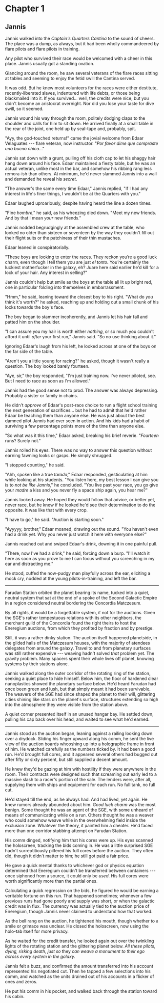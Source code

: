 # Chapter 1
## Jannis 

Jannis walked into the *Captain's Quarters Cantina* to the sound of cheers. The place was a dump, as always, but it had been wholly commandeered by flare pilots and flare pilots in training. 

Any pilot who survived their race would be welcomed with a cheer in this place. Jannis usually got a standing ovation. 

Glancing around the room, he saw several veterans of the flare races sitting at tables and seeming to enjoy the fetid swill the Cantina served. 

It was odd. But he knew most volunteers for the races were either destitute, recently-liberated slaves, indentured with life debts, or those being blackmailed into it. If you survived... well, the credits were nice, but you didn't become an aristocrat overnight. Nor did you lose your taste for dive swill, so it seemed. 

Jannis wound his way through the room, politely dodging claps to the shoulder and calls for him to sit down. He arrived finally at a small table in the rear of the joint, one held up by seal-tape and, probably, spit. 

"Ayy, the god-touched returns!" came the jovial welcome from Edaar Velaguates --- flare veteran, now instructor. "*Por favor dime que compraste una buena chica*..." 

Jannis sat down with a grunt, pulling off his cloth cap to let his shaggy hair hang down around his face. Edaar maintained a fiesty table, but he was an actual veteran, unlike most in the bar, and somehow his ribbing rang less remora-ish than others. At minimum, he'd never slammed Jannis into a wall and demanded he reveal his *secret*.

"The answer's the same every time Edaar," Jannis replied, "If I had any interest in life's finer things, I wouldn't be at the Quarters with you." 

Edaar laughed uproariously, despite having heard the line a dozen times. 

"Fine *hombre*," he said, as his wheezing died down. "Meet my new friends. And by that I mean *your* new friends." 

Jannis nodded begrudgingly at the assembled crew at the table, who looked no older than sixteen or seventeen by the way they couldn't fill out their flight suits or the patchiness of their thin mustaches. 

Edaar leaned in conspiratorially. 

"These boys are looking to enter the races. They reckon you’re a good luck charm, even though I tell them you are just *el tonto*. You’re certainly the luckiest motherfucker in the galaxy, eh? Juare here said earlier he'd kill for a lock of your hair. Any interest in selling?"

Jannis couldn't help but smile as the boys at the table all lit up bright red, one in particular folding into themselves in embarrassment.

"Hmm," he said, leaning toward the closest boy to his right. "What do *you* think it's worth?" he asked, reaching up and holding out a small chunk of his locks towards the boy's face. 

The boy began to stammer incoherently, and Jannis let his hair fall and patted him on the shoulder. 

"I can assure you my hair is worth either *nothing*, or so much you couldn't afford it until *after* your first run," Jannis said. "So no use thinking about it." 

Ignoring Edaar's laugh from his left, he looked across at one of the boys on the far side of the table. 

"Aren't you a little young for racing?" he asked, though it wasn't really a question. The boy looked barely fourteen. 

"Aye, sir," the boy responded, "I'm just training now. I've never piloted, see. But I need to race as soon as I'm allowed." 

Jannis had the good sense not to prod. The answer was always depressing. Probably a sister or family in chains. 

He didn't *approve* of Edaar's post-race choice to run a flight school training the next generation of sacrifices... but he had to admit that he'd rather Edaar be teaching them than anyone else. He was just about the best damned pilot Jannis had ever seen in action. And his kids had a habit of surviving a few percentage points more of the time than anyone else.

"So what was it this time," Edaar asked, breaking his brief reverie. "*Fourteen* runs? Surely not." 

Jannis rolled his eyes. There was no way to answer this question without earning fawning looks or gasps. He simply shrugged. 

"I stopped counting," he said. 

"Ahh, spoken like a true *tarado*," Edaar responded, gesticulating at him while looking at his students. "You listen here, my best lesson I can give you is to *not be like Jannis*," he concluded. "You live past your race, you go give your *madre* a kiss and you never fly a space ship again, you hear me?" 

Jannis looked away. He hoped they would follow that advice, or better yet, never race, but he knew if he looked he'd see their determination to do the opposite. It was like that with every crop.

"I have to go," he said. "Auction is starting soon." 

"Ayyyyy, brother," Edaar moaned, drawing out the sound. "You haven't even had a drink yet. Why you never just watch it here with everyone else?"

Jannis reached out and swiped Edaar's drink, downing it in one painful pull. 

"There, now I've had a drink," he said, forcing down a burp. "I'll watch it here as soon as you prove to me I can focus without you screeching in my ear and distracting me." 

He stood, cuffed the now-pudgy man playfully across the ear, eliciting a mock cry, nodded at the young pilots-in-training, and left the bar.

-----

Farudan Station orbited the planet bearing its name, tucked into a quiet, neutral system that sat at the end of a spoke of the Second Galactic Empire in a region considered neutral bordering the Concordia Matczesum.

By all rights, it would be a forgettable system, if not for the auctions. Given the SGE's rather tempestuous relations with its other neighbors, the merchant guild of the Concordia found the right theirs to host the Eneregium auctions, from which they profited by fraction and by prestige. 

Still, it was a rather dinky station. The auction itself happened planetside, in the gilded halls of the Matczesum houses, with the majority of atendees delegates from around the galaxy. Travel to and from planetary surfaces was still rather expensive --- weaving hadn't solved *that* problem yet. The gravity problem. Many spacers spent their whole lives off planet, knowing systems by their stations alone.

Jannis walked along the outer corridor of the rotating ring of the station, seeking a quiet place to hide himself. Below him, the floor of hardened clear nanoplastics showed the planetary surface below. He'd heard Farudan had once been green and lush, but that simply meant it had been survivable. The weavers of the SGE had since shaped the planet to their will, glittering cities shining like stars on the planet's surface, structures extending so high into the atmosphere they were visible from the station above. 

A quiet corner presented itself in an unused hangar bay. He settled down, pulling his cap back over his head, and waited to see what he'd earned.

-----

Jannis stood as the auction began, leaning against a railing looking down over a drydock. Sliding his finger upward along his comm, he sent the live view of the auction boards whooshing up into a holographic frame in front of him. He watched carefully as the numbers ticked by. It had been a good run. He'd brought full cores, and it appeared several others had bugged out after fifty or sixty percent, but still supplied a decent amount. 

He knew they'd be gazing at him with hostility if they were anywhere in the room. Their contracts were designed such that screaming out early led to a massive slash to a racer's portion of the sale. The lenders were, after all, supplying them with ships and equipment for each run. No full tank, no full cut. 

He'd stayed till the end, as he always had. And had lived, yet again. He knew rumors already abounded about him. *Good luck charm* was the most benign. Some thought he was an agent of the SGE, with some unheard of means of communicating while on a run. Others thought he was a weaver who could somehow weave while in the overwhelming field inside the exclusion zone. Whatever the theory, it painted him a cheater. He'd faced more than one corridor stabbing attempt on Farudan Station. 

His comm dinged, notifying him that his cores were up. His eyes scanned the holoscreen, tracking the bids coming in. He was a little surprised SGE hadn't surreptitiously pilfered his full cores before the auction. They often did, though it didn't matter to him; he still got paid a fair price. 

He gave a quick mental thanks to whichever god or physics equation determined that Eneregium couldn't be transferred between containers --- once siphoned from a source, it could only be *used*. His full cores were worth significantly more than the partial ones.

Calculating a quick regression on the bids, he figured he would be earning a veritable fortune on this run. That happened sometimes; whenever a few previous runs had gone poorly and supply was short, or when the galactic credit was in flux. The currency was actually tied to the auction price of Eneregium, though Jannis never claimed to understand how that worked. 

As the bell rang on the auction, he tightened his mouth, though whether to a smile or grimace was unclear. He closed the holoscreen, now using the holo-tab itself for more privacy. 

As he waited for the credit transfer, he looked again out over the twinkling lights of the rotating station and the glittering planet below. *All these pilots, dying, risking death, just so* they *can weave a monument to their ego across every system in the galaxy.*

Jannis felt a buzz, and confirmed the amount transferred into his account represented his negotiated cut. Then he tapped a few selections into his comm, and watched as the units drained out of his accounts in a flicker of ones and zeros. 

He put his comm in his pocket, and walked back through the station toward his cabin.
